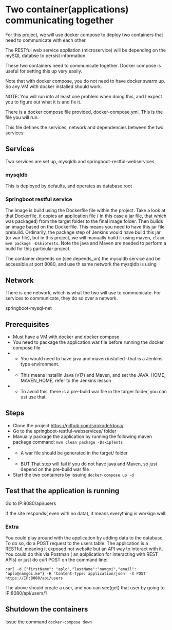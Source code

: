 # Two container(applications) communicating together
For this project, we will use docker compose to deploy two containers that need to communicate with each other.

The RESTful web service appliation (microservice) will be depending on the mySQL databse to persist information. 

These two containers need to communicate together. Docker compose is useful for setting this up very easily.


Note that with docker compose, you do not need to have docker swarm up. So any VM with docker installed should work.

NOTE: You will run into at least one problem when doing this, and I expect you to figure out what it is and fix it.

There is a docker compose file provided, docker-compose.yml. This is the file you will run.

This file defines the services, network and dependencies between the two services:

## Services
Two services are set up, mysqldb and springboot-restful-webservices

### mysqldb

This is deployed by defaults, and operates as database root

### Springboot restful service

The image is build using the Dockerfile file within the project. Take a look at that Dockerfile, it copies an application file ( in this case a jar file, that which was packaged) from the target folder to the final image 
folder. Then builds an image based on the Dockerfile. This means you need to have this jar file prebuild. Ordinarily, the package step of Jenkins would have build this jar (or war file), but in this project, we will manually build it 
using maven, `clean mvn package -DskipTests`. Note the java and Maven are needed to perform a build for this particular project.

The container depends on (see depends_on)  the mysqldb service and be accessible at port 8080, and use th same network the mysqldb is using

## Network

There is one network, which is what the two will use to communicate. For services to communicate, they do so over a network.

springboot-mysql-net

## Prerequisites
* Must have a VM with docker and docker compose
* You need to package the application war file before running the docker compose file
* * You would need to have java and maven installed- that is a Jenkins type environment. 
* * This means installin Java (v17) and Maven, and set the JAVA_HOME, MAVEN_HOME, refer to the Jenkins lesson
* * To avoid this, there is a pre-build war file in the targer folder, you can ust use that. 

## Steps

* Clone the project https://github.com/sirokode/doca/
* Go to the springboot-restful-webservices/ folder
* Manually package the application by running the following maven package command: `mvn clean package -DskipTests`
* * A war file should be generated in the target/ folder
* * BUT That step will fail if you do not have java and Maven, so just depend on the pre-build war file
* Start the two containers by issuing `docker-compose up -d`

## Test that the application is running
Go to IP:8080/api/users

If the site responds( even with no data), it means everything is workign well.

### Extra 
You could play around with the application by adding data to the database. To do so, do a POST request to the users table. 
The application is a RESTful, meaning it exposed not website but an API way to interact with it. You could do this via Postman ( an aplplication for interacting with REST APIs) or just do curl POST on the command line:

`curl -d {"firstName": "aplo","lastName":"namgoi","email": "aplo@namgoi.ke"} -H 'Content-Type: application/json' -X POST https://IP:8080/api/users`

The above should create a user, and you can see(get) that user by going  to IP:8080/api/users/1

## Shutdown the containers
Issue the command `docker-compose down`
